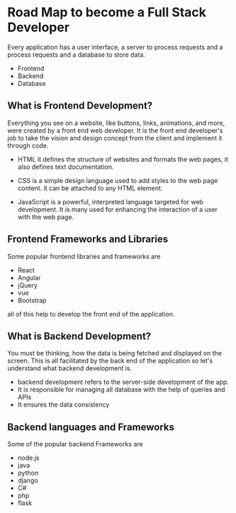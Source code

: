 # Road Map to become a Full Stack Developer

Every application has a user interface, a server to process requests and a process requests and a database to store data.

 - Frontend
 - Backend
 - Database

## What is Frontend Development?

Everything you see on a website, like buttons, links, animations, and more, were created by a front end web developer. It is the front end developer's job to take the vision and design concept from the client and implement it through code.

 - HTML it defines the structure of websites and formats the web pages, it also defines text documentation.

 - CSS is a simple design language used to add styles to the web page content. it can be attached to any HTML element.
 - JavaScript is a powerful, interpreted language targeted for web development. It is many used for enhancing the interaction of a user with the web page.


## Frontend Frameworks and Libraries

Some popular frontend libraries and frameworks are 
 - React 
 - Angular
 - jQuery
 - vue
 - Bootstrap

all of this help to develop the front end of the application.


## What is Backend Development?

You must be thinking, how the data is being fetched and displayed on the screen. This is all facilitated by the back end of the application so let's understand what backend development is.

 - backend development refers to the server-side development of the app.
 - It is responsible for managing all database with the help of queries and APIs
 - It ensures the data consistency

## Backend languages and Frameworks

Some of the popular backend Frameworks are
 - node.js
 - java
 - python
 - django
 - C#
 - php
 - flask